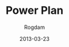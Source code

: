 ---
layout: post
title: "Power Plan"
date: 2013-03-23
ctf: iCTF March 2013
author: Rogdam
ext-url: http://www.rogdham.net/2013/03/23/ictf-powerplan-write-up.en
---